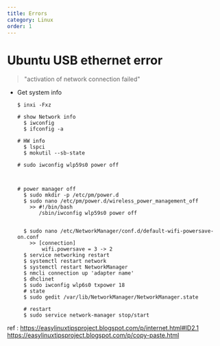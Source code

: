 ```yaml
---
title: Errors
category: Linux
order: 1
---
```



# Ubuntu USB ethernet error 
> "activation of network connection failed"
  - Get system info
    ```
    $ inxi -Fxz
    ```
    ```
    # show Network info
      $ iwconfig
      $ ifconfig -a

    # HW info
      $ lspci
      $ mokutil --sb-state

    # sudo iwconfig wlp59s0 power off



    # power manager off
      $ sudo mkdir -p /etc/pm/power.d
      $ sudo nano /etc/pm/power.d/wireless_power_management_off
        >> #!/bin/bash
           /sbin/iwconfig wlp59s0 power off


      $ sudo nano /etc/NetworkManager/conf.d/default-wifi-powersave-on.conf
        >> [connection]
            wifi.powersave = 3 -> 2
      $ service networking restart
      $ systemctl restart network
      $ systemctl restart NetworkManager
      $ nmcli connection up 'adapter name'
      $ dhclinet
      $ sudo iwconfig wlp6s0 txpower 18
      # state
      $ sudo gedit /var/lib/NetworkManager/NetworkManager.state

      # restart
      $ sudo service network-manager stop/start
    ```
  ref : https://easylinuxtipsproject.blogspot.com/p/internet.html#ID2.1
        https://easylinuxtipsproject.blogspot.com/p/copy-paste.html
